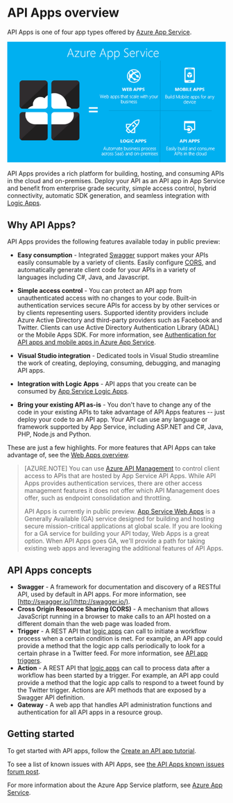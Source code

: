 <properties 
	pageTitle="API Apps overview" 
	description="Learn why Azure App Service is the best platform for developing, publishing, and hosting RESTful APIs." 
	services="app-service\api" 
	documentationCenter=".net" 
	authors="tdykstra" 
	manager="wpickett" 
	editor="jimbe"/>

<tags 
	ms.service="app-service-api" 
	ms.workload="web" 
	ms.tgt_pltfrm="na" 
	ms.devlang="na" 
	ms.topic="article" 
	ms.date="10/15/2015" 
	ms.author="tdykstra"/>

# API Apps overview

API Apps is one of four app types offered by [Azure App Service](../app-service/app-service-value-prop-what-is.md).

![](./media/app-service-api-apps-why-best-platform/appservicesuite.png)

API Apps provides a rich platform for building, hosting, and consuming APIs in the cloud and on-premises. Deploy your API as an API app in App Service and benefit from enterprise grade security, simple access control, hybrid connectivity, automatic SDK generation, and seamless integration with [Logic Apps](../app-service-logic/app-service-logic-what-are-logic-apps.md).

## Why API Apps?

API Apps provides the following features available today in public preview:

- **Easy consumption** - Integrated [Swagger](#concepts) support makes your APIs easily consumable by a variety of clients.  Easily configure [CORS](#concepts), and automatically generate client code for your APIs in a variety of languages including C#, Java, and Javascript.

- **Simple access control** - You can protect an API app from unauthenticated access with no changes to your code. Built-in authentication services secure APIs for access by by other services or by clients representing users. Supported identity providers include Azure Active Directory and third-party providers such as Facebook and Twitter. Clients can use Active Directory Authentication Library (ADAL) or the Mobile Apps SDK. For more information, see [Authentication for API apps and mobile apps in Azure App Service](../app-service/app-service-authentication-overview.md).

- **Visual Studio integration** - Dedicated tools in Visual Studio streamline the work of creating, deploying, consuming, debugging, and managing API apps.

- **Integration with Logic Apps** - API apps that you create can be consumed by [App Service Logic Apps](../app-service-logic/app-service-logic-what-are-logic-apps.md).    

- **Bring your existing API as-is** - You don't have to change any of the code in your existing APIs to take advantage of API Apps features -- just deploy your code to an API app. Your API can use any language or framework supported by App Service, including ASP.NET and C#, Java, PHP, Node.js and Python.

These are just a few highlights. For more features that API Apps can take advantage of, see the [Web Apps overview](../app-service-web/app-service-web-overview.md).

>[AZURE.NOTE] You can use [Azure API Management](../api-management/api-management-key-concepts.md) to control client access to APIs that are hosted by App Service API Apps. While API Apps provides authentication services, there are other access management features it does not offer which API Management does offer, such as endpoint consolidation and throttling.
>
>API Apps is currently in public preview. [App Service Web Apps](../app-service-web/app-service-web-overview.md) is a Generally Available (GA) service designed for building and hosting secure mission-critical applications at global scale. If you are looking for a GA service for building your API today, Web Apps is a great option. When API Apps goes GA, we'll provide a path for taking existing web apps and leveraging the additional features of API Apps.

## API Apps concepts ##

- **Swagger** - A framework for documentation and discovery of a RESTful API, used by default in API apps. For more information, see [http://swagger.io/](http://swagger.io/).
- **Cross Origin Resource Sharing (CORS)** - A mechanism that allows JavaScript running in a browser to make calls to an API hosted on a different domain than the web page was loaded from.
- **Trigger** - A REST API that [logic apps](../app-service-logic/app-service-logic-what-are-logic-apps.md) can call to initiate a workflow process when a certain condition is met. For example, an API app could provide a method that the logic app calls periodically to look for a certain phrase in a Twitter feed. For more information, see [API app triggers](app-service-api-dotnet-triggers.md).
- **Action** - A REST API that [logic apps](../app-service-logic/app-service-logic-what-are-logic-apps.md) can call to process data after a workflow has been started by a trigger. For example, an API app could provide a method that the logic app calls to respond to a tweet found by the Twitter trigger. Actions are API methods that are exposed by a Swagger API definition.
- **Gateway** - A web app that handles API administration functions and authentication for all API apps in a resource group.

## Getting started

To get started with API apps, follow the [Create an API app tutorial](app-service-dotnet-create-api-app.md).

To see a list of known issues with API Apps, see [the API Apps known issues forum post](https://social.msdn.microsoft.com/Forums/en-US/7f8b42f2-ac0d-48b8-a35e-3b4934e1c25e/api-app-known-issues?forum=AzureAPIApps).

For more information about the Azure App Service platform, see [Azure App Service](../app-service/app-service-value-prop-what-is.md).

 
